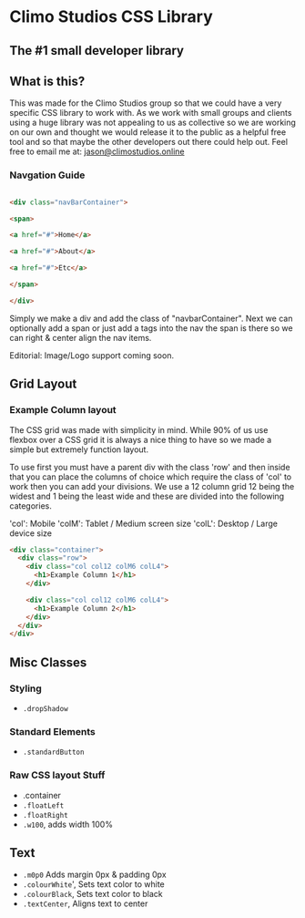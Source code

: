 # Climo Studios CSS Library

  

## The #1 small developer library

  

## What is this?

This was made for the Climo Studios group so that we could have a very specific CSS library to work with. As we work with small groups and clients using a huge library was not appealing to us as collective so we are working on our own and thought we would release it to the public as a helpful free tool and so that maybe the other developers out there could help out. Feel free to email me at: jason@climostudios.online

  

### Navgation Guide

```html

<div class="navBarContainer">

<span>

<a href="#">Home</a>

<a href="#">About</a>

<a href="#">Etc</a>

</span>

</div>

```

Simply we make a div and add the class of "navbarContainer". Next we can optionally add a span or just add a tags into the nav the span is there so we can right & center align the nav items.

Editorial: Image/Logo support coming soon.


## Grid Layout
### Example Column layout
The CSS grid was made with simplicity in mind. While 90% of us use flexbox over a CSS grid it is always a nice thing to have so we made a simple but extremely function layout.

To use first you must have a parent div with the class 'row' and then inside that you can place the columns of choice which require the class of 'col' to work then you can add your divisions. We use a 12 column grid 12 being the widest and 1 being the least wide and these are divided into the following categories.

'col': Mobile
'colM': Tablet / Medium screen size
'colL': Desktop / Large device size
```html
<div class="container">
  <div class="row">
	<div class="col col12 colM6 colL4">
	  <h1>Example Column 1</h1>
	</div>

	<div class="col col12 colM6 colL4">
	  <h1>Example Column 2</h1>
	</div>
  </div>
</div>
```

## Misc Classes
### Styling
 - `.dropShadow`

### Standard Elements
 - `.standardButton`

### Raw CSS layout Stuff
 - .container
 - `.floatLeft`
 - `.floatRight`
 - `.w100`, adds width 100%


## Text

 - `.m0p0`  Adds margin 0px & padding 0px
 - `.colourWhite`', Sets text color to white
 - `.colourBlack`, Sets text color to black
 - `.textCenter`, Aligns text to center
